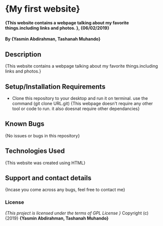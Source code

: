 # {My first website}
#### {This website contains a webpage talking about my favorite things.including links and photos. }, {06/02/2019}
#### By **{Yasmin Abdirahman, Tashanah Muhando}**
## Description
{This website contains a webpage talking about my favorite things.including links and photos.}
## Setup/Installation Requirements
* Clone this repository to your desktop and run it on terminal. use the command (git clone URL.git)
{This webpage doesn't require any other tool or code to run. it also doesnat require other dependancies}
## Known Bugs
{No issues or bugs in this repository}
## Technologies Used
{This website was created using HTML}
## Support and contact details
{Incase you come across any bugs, feel free to contact me}
### License
*{This project is licensed under the terms of GPL License }*
Copyright (c) {2019} **{Yasmin Abdirahman, Tashanah Muhando}**
  
